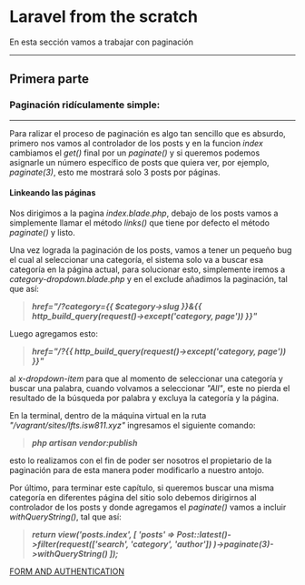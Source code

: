 # Laravel from the scratch

En esta sección vamos a trabajar con paginación

--------------------------------------------------------

## **Primera parte**
### Paginación ridículamente simple:
--------------------------------------------------------

Para ralizar el proceso de paginación es algo tan sencillo que es absurdo, primero nos vamos al controlador de los posts y en la funcion *index* cambiamos el *get()* final por un *paginate()* y si queremos podemos asignarle un número específico de posts que quiera ver, por ejemplo, *paginate(3)*, esto me mostrará solo 3 posts por páginas.

#### **Linkeando las páginas**

Nos dirigimos a la pagina *index.blade.php*, debajo de los posts vamos a simplemente llamar el método *links()* que tiene por defecto el método *paginate()* y listo.

Una vez lograda la paginación de los posts, vamos a tener un pequeño bug el cual al seleccionar una categoría, el sistema solo va a buscar esa categoría en la página actual, para solucionar esto, simplemente iremos a *category-dropdown.blade.php* y en el exclude añadimos la paginación, tal que así:

>***href="/?category={{ $category->slug }}&{{ http_build_query(request()->except('category, page')) }}"***

Luego agregamos esto: 
>***href="/?{{ http_build_query(request()->except('category, page')) }}"***

al *x-dropdown-item* para que al momento de seleccionar una categoría y buscar una palabra, cuando volvamos a seleccionar *"All"*, este no pierda el resultado de la búsqueda por palabra y excluya la categoría y la página.

En la terminal, dentro de la máquina virtual en la ruta *"/vagrant/sites/lfts.isw811.xyz"* ingresamos el siguiente comando:

>***php artisan vendor:publish***

esto lo realizamos con el fin de poder ser nosotros el propietario de la paginación para de esta manera poder modificarlo a nuestro antojo.

Por último, para terminar este capítulo, si queremos buscar una misma categoría en diferentes página del sitio solo debemos dirigirnos al controlador de los posts y donde agregamos el *paginate()* vamos a incluir *withQueryString()*, tal que así:

>***return view('posts.index', [
            'posts' => Post::latest()->filter(request(['search', 'category', 'author'])
            )->paginate(3)->withQueryString()
        ]);***

[FORM AND AUTHENTICATION](../entregables/Forms_and_Authentication.md)